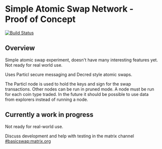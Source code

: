 
# Simple Atomic Swap Network - Proof of Concept

[![Build Status](https://travis-ci.org/tecnovert/basicswap.svg?branch=master)](https://travis-ci.org/tecnovert/basicswap)

## Overview

Simple atomic swap experiment, doesn't have many interesting features yet.
Not ready for real world use.

Uses Particl secure messaging and Decred style atomic swaps.

The Particl node is used to hold the keys and sign for the swap transactions.
Other nodes can be run in pruned mode.
A node must be run for each coin type traded.
In the future it should be possible to use data from explorers instead of running a node.

## Currently a work in progress

Not ready for real-world use.

Discuss development and help with testing in the matrix channel [#basicswap:matrix.org](https://riot.im/app/#/room/#basicswap:matrix.org)
